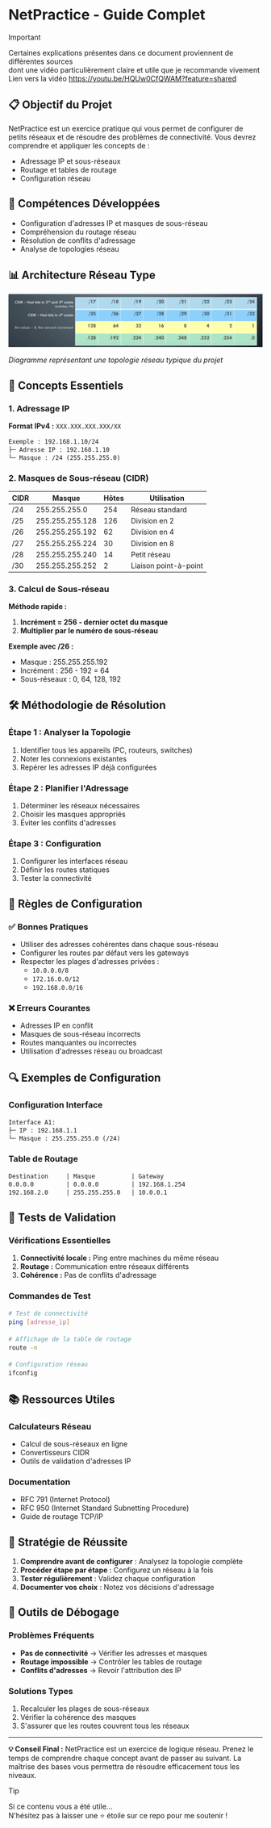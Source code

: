 # NetPractice - Guide Complet

> [!IMPORTANT]
> Certaines explications présentes dans ce document proviennent de différentes sources \
> dont une vidéo particulièrement claire et utile que je recommande vivement \
> Lien vers la vidéo https://youtu.be/HQUw0CfQWAM?feature=shared

## 📋 Objectif du Projet

NetPractice est un exercice pratique qui vous permet de configurer de petits réseaux et de résoudre des problèmes de connectivité. Vous devrez comprendre et appliquer les concepts de :
- Adressage IP et sous-réseaux
- Routage et tables de routage
- Configuration réseau

## 🎯 Compétences Développées

- Configuration d'adresses IP et masques de sous-réseau
- Compréhension du routage réseau
- Résolution de conflits d'adressage
- Analyse de topologies réseau

## 📊 Architecture Réseau Type

![Network Diagram](chart2.png)

*Diagramme représentant une topologie réseau typique du projet*

## 🔧 Concepts Essentiels

### 1. Adressage IP

**Format IPv4 :** `XXX.XXX.XXX.XXX/XX`

```
Exemple : 192.168.1.10/24
├─ Adresse IP : 192.168.1.10
└─ Masque : /24 (255.255.255.0)
```

### 2. Masques de Sous-réseau (CIDR)

| CIDR | Masque          | Hôtes | Utilisation |
|------|-----------------|-------|-------------|
| /24  | 255.255.255.0   | 254   | Réseau standard |
| /25  | 255.255.255.128 | 126   | Division en 2 |
| /26  | 255.255.255.192 | 62    | Division en 4 |
| /27  | 255.255.255.224 | 30    | Division en 8 |
| /28  | 255.255.255.240 | 14    | Petit réseau |
| /30  | 255.255.255.252 | 2     | Liaison point-à-point |

### 3. Calcul de Sous-réseau

**Méthode rapide :**
1. **Incrément = 256 - dernier octet du masque**
2. **Multiplier par le numéro de sous-réseau**

**Exemple avec /26 :**
- Masque : 255.255.255.192
- Incrément : 256 - 192 = 64
- Sous-réseaux : 0, 64, 128, 192

## 🛠️ Méthodologie de Résolution

### Étape 1 : Analyser la Topologie
1. Identifier tous les appareils (PC, routeurs, switches)
2. Noter les connexions existantes
3. Repérer les adresses IP déjà configurées

### Étape 2 : Planifier l'Adressage
1. Déterminer les réseaux nécessaires
2. Choisir les masques appropriés
3. Éviter les conflits d'adresses

### Étape 3 : Configuration
1. Configurer les interfaces réseau
2. Définir les routes statiques
3. Tester la connectivité

## 📝 Règles de Configuration

### ✅ Bonnes Pratiques
- Utiliser des adresses cohérentes dans chaque sous-réseau
- Configurer les routes par défaut vers les gateways
- Respecter les plages d'adresses privées :
  - `10.0.0.0/8`
  - `172.16.0.0/12`
  - `192.168.0.0/16`

### ❌ Erreurs Courantes
- Adresses IP en conflit
- Masques de sous-réseau incorrects
- Routes manquantes ou incorrectes
- Utilisation d'adresses réseau ou broadcast

## 🔍 Exemples de Configuration

### Configuration Interface
```
Interface A1:
├─ IP : 192.168.1.1
└─ Masque : 255.255.255.0 (/24)
```

### Table de Routage
```
Destination     | Masque          | Gateway
0.0.0.0         | 0.0.0.0         | 192.168.1.254
192.168.2.0     | 255.255.255.0   | 10.0.0.1
```

## 🧪 Tests de Validation

### Vérifications Essentielles
1. **Connectivité locale :** Ping entre machines du même réseau
2. **Routage :** Communication entre réseaux différents
3. **Cohérence :** Pas de conflits d'adressage

### Commandes de Test
```bash
# Test de connectivité
ping [adresse_ip]

# Affichage de la table de routage
route -n

# Configuration réseau
ifconfig
```

## 📚 Ressources Utiles

### Calculateurs Réseau
- Calcul de sous-réseaux en ligne
- Convertisseurs CIDR
- Outils de validation d'adresses IP

### Documentation
- RFC 791 (Internet Protocol)
- RFC 950 (Internet Standard Subnetting Procedure)
- Guide de routage TCP/IP

## 🎯 Stratégie de Réussite

1. **Comprendre avant de configurer** : Analysez la topologie complète
2. **Procéder étape par étape** : Configurez un réseau à la fois
3. **Tester régulièrement** : Validez chaque configuration
4. **Documenter vos choix** : Notez vos décisions d'adressage

## 🔧 Outils de Débogage

### Problèmes Fréquents
- **Pas de connectivité** → Vérifier les adresses et masques
- **Routage impossible** → Contrôler les tables de routage
- **Conflits d'adresses** → Revoir l'attribution des IP

### Solutions Types
1. Recalculer les plages de sous-réseaux
2. Vérifier la cohérence des masques
3. S'assurer que les routes couvrent tous les réseaux

---

**💡 Conseil Final :** NetPractice est un exercice de logique réseau. Prenez le temps de comprendre chaque concept avant de passer au suivant. La maîtrise des bases vous permettra de résoudre efficacement tous les niveaux.

> [!TIP]
> Si ce contenu vous a été utile... \
> N'hésitez pas à laisser une ⭐️ étoile sur ce repo pour me soutenir !
